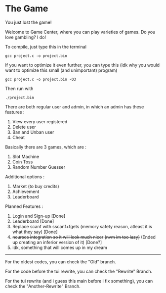 # The Game 
You just lost the game!

Welcome to Game Center, where you can play varieties of games. Do you love gambling? I do!

To compile, just type this in the terminal
```
gcc project.c -o project.bin
```
If you want to optimize it even further, you can type this (idk why you would want to optimize this small (and unimportant) program)
```
gcc project.c -o project.bin -O3
```
Then run with 
```
./project.bin
```

There are both regular user and admin, in which an admin has these features :
1. View every user registered
2. Delete user
3. Ban and Unban user
4. Cheat

Basically there are 3 games, which are : 
1. Slot Machine
2. Coin Toss
3. Random Number Guesser

Additional options :
1. Market (to buy credits)
2. Achievement
3. Leaderboard

Planned Features :
1. Login and Sign-up [Done]
2. Leaderboard [Done]
3. Replace scanf with sscanf+fgets (memory safety reason, atleast it is what they say) [Done]
4. ~~ncurses integration so it will look much nicer~~ ~~(nvm im too lazy)~~ (Ended up creating an inferior version of it) [Done?]
5. idk, something that will comes up in my dream

---

For the oldest codes, you can check the "Old" branch.

For the code before the tui rewrite, you can check the "Rewrite" Branch.

For the tui rewrite (and i guess this main before i fix something), you can check the "Another-Rewrite" Branch.
